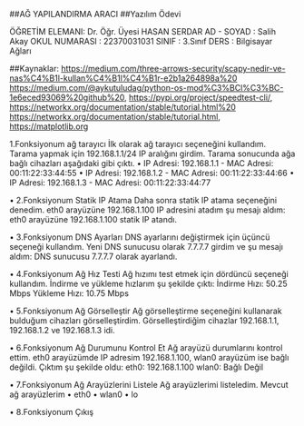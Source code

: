 ##AĞ YAPILANDIRMA ARACI
##Yazılım Ödevi


ÖĞRETİM ELEMANI: Dr. Öğr. Üyesi HASAN SERDAR
AD - SOYAD : Salih Akay
OKUL NUMARASI : 22370031031
SINIF : 3.Sınıf
DERS : Bilgisayar Ağları



##Kaynaklar:
https://medium.com/three-arrows-security/scapy-nedir-ve-nas%C4%B1l-kullan%C4%B1l%C4%B1r-e2b1a264898a%20
https://medium.com/@aykutuludag/python-os-mod%C3%BCl%C3%BC-1e6eced93069%20github%20,
https://pypi.org/project/speedtest-cli/,
https://networkx.org/documentation/stable/tutorial.html%20
https://networkx.org/documentation/stable/tutorial.html,
https://matplotlib.org


1.Fonksiyonum ağ tarayıcı
İlk olarak ağ tarayıcı seçeneğini kullandım. Tarama yapmak için 192.168.1.1/24 IP aralığını girdim. Tarama sonucunda ağa bağlı cihazları aşağıdaki gibi çıktı.
•	IP Adresi: 192.168.1.1 - MAC Adresi: 00:11:22:33:44:55
•	IP Adresi: 192.168.1.2 - MAC Adresi: 00:11:22:33:44:66
•	IP Adresi: 192.168.1.3 - MAC Adresi: 00:11:22:33:44:77
 
• 2.Fonksiyonum Statik IP Atama
Daha sonra statik IP atama seçeneğini denedim. eth0 arayüzüne 192.168.1.100 IP adresini atadım şu mesajı aldım:
eth0 arayüzüne 192.168.1.100 statik IP atandı.
 
• 3.Fonksiyonum DNS Ayarları
DNS ayarlarını değiştirmek için üçüncü seçeneği kullandım. Yeni DNS sunucusu olarak 7.7.7.7 girdim ve şu mesajı aldım:
DNS sunucusu 7.7.7.7 olarak ayarlandı.
 
• 4.Fonksiyonum Ağ Hız Testi
Ağ hızımı test etmek için dördüncü seçeneği kullandım. İndirme ve yükleme hızlarım şu şekilde çıktı:
İndirme Hızı: 50.25 Mbps Yükleme Hızı: 10.75 Mbps
 
• 5.Fonksiyonum Ağ Görselleştir
Ağ görselleştirme seçeneğini kullanarak bulduğum cihazları görselleştirdim. Görselleştirdiğim cihazlar 192.168.1.1, 192.168.1.2 ve 192.168.1.3 idi. 
 
• 6.Fonksiyonum Ağ Durumunu Kontrol Et
Ağ arayüzü durumlarını kontrol ettim. eth0 arayüzümde IP adresim 192.168.1.100, wlan0 arayüzüm ise bağlı değildi. Çıktım şu şekilde oldu:
eth0: 192.168.1.100 wlan0: Bağlı Değil
 
• 7.Fonksiyonum Ağ Arayüzlerini Listele
Ağ arayüzlerimi listeledim. Mevcut ağ arayüzlerim 
•	eth0
•	wlan0
•	lo
 
• 8.Fonksiyonum  Çıkış
